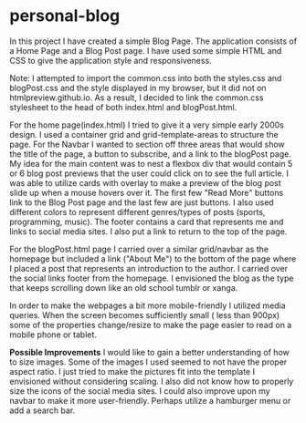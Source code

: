 # personal-blog
In this project I have created a simple Blog Page. The application consists of a Home Page and a Blog Post page. I have used some simple HTML and CSS to give the application style and responsiveness. 

Note: I attempted to import the common.css into both the styles.css and blogPost.css and the style displayed in my browser, but it did not on htmlpreview.github.io. As a result, I decided to link the common.css stylesheet to the head of both index.html and blogPost.html.

For the home page(index.html) I tried to give it a very simple early 2000s design. I used a container grid and grid-template-areas to structure the page. For the Navbar I wanted to section off three areas that would show the title of the page, a button to subscribe, and a link to the blogPost page. My idea for the main content was to nest a flexbox div that would contain 5 or 6 blog post previews that the user could click on to see the full article. I was able to utilize cards with overlay to make a preview of the blog post slide up when a mouse hovers over it. The first few "Read More" buttons link to the Blog Post page and the last few are just buttons. I also used different colors to represent different genres/types of posts (sports, programming, music). The footer contains a card that represents me and links to social media sites. I also put a link to return to the top of the page.

For the blogPost.html page I carried over a similar grid/navbar as the homepage but included a link ("About Me") to the bottom of the page where I placed a post that represents an introduction to the author. I carried over the social links footer from the homepage. I envisioned the blog as the type that keeps scrolling down like an old school tumblr or xanga.

In order to make the webpages a bit more mobile-friendly I utilized media queries. When the screen becomes sufficiently small ( less than 900px) some of the properties change/resize to make the page easier to read on a mobile phone or tablet.

**Possible Improvements**
I would like to gain a better understanding of how to size images. Some of the images I used seemed to not have the proper aspect ratio. I just tried to make the pictures fit into the template I envisioned without considering scaling. I also did not know how to properly size the icons of the social media sites. I could also improve upon my navbar to make it more user-friendly. Perhaps utilize a hamburger menu or add a search bar. 






